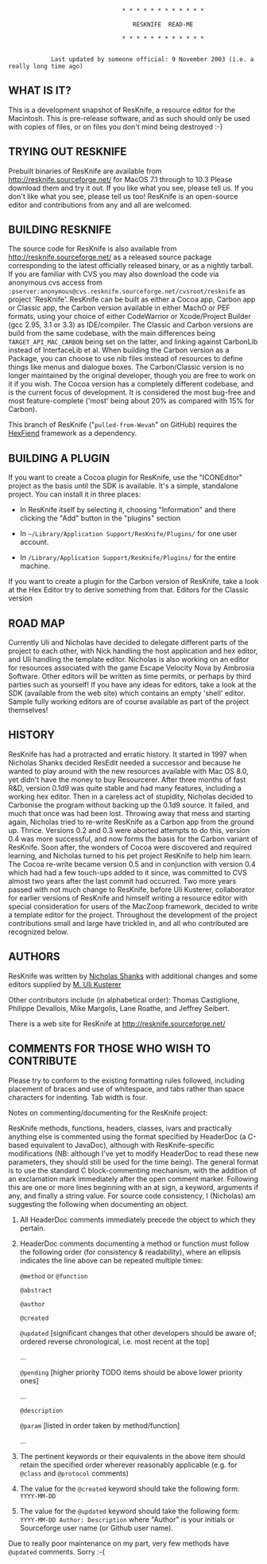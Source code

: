 									* * * * * * * * * * * * 

									   RESKNIFE  READ-ME

									* * * * * * * * * * * * 
												

				Last updated by someone official: 9 November 2003 (i.e. a really long time ago)

WHAT IS IT?
-----------

This is a development snapshot of ResKnife, a resource editor for the Macintosh. This is pre-release software,
and as such should only be used with copies of files, or on files you don't mind being destroyed :-)


TRYING OUT RESKNIFE
-------------------

Prebuilt binaries of ResKnife are available from http://resknife.sourceforge.net/ for MacOS 7.1 through to 10.3
Please download them and try it out. If you like what you see, please tell us. If you don't like what you see, 
please tell us too!
ResKnife is an open-source editor and contributions from any and all are welcomed.


BUILDING RESKNIFE
-----------------

The source code for ResKnife is also available from http://resknife.sourceforge.net/ as a released source package 
corresponding to the latest officially released binary, or as a nightly tarball. If you are familiar with CVS you may 
also download the code via anonymous cvs access from `:pserver:anonymous@cvs.resknife.sourceforge.net/cvsroot/resknife`
as project 'ResKnife'.
ResKnife can be built as either a Cocoa app, Carbon app or Classic app, the Carbon version available in either MachO or 
PEF formats, using your choice of either CodeWarrior or Xcode/Project Builder (gcc 2.95, 3.1 or 3.3) as IDE/compiler. 
The Classic and Carbon versions are build from the same codebase, with the main differences being 
`TARGET_API_MAC_CARBON` being set on the latter, and linking against CarbonLib instead of InterfaceLib et al. When 
building the Carbon version as a Package, you can choose to use nib files instead of resources to define things like 
menus and dialogue boxes. The Carbon/Classic version is no longer maintained by the original developer, though you are 
free to work on it if you wish. The Cocoa version has a completely different codebase, and is the current focus of 
development. It is considered the most bug-free and most feature-complete ('most' being about 20% as compared with 15% 
for Carbon).

This branch of ResKnife ("`pulled-from-Wevah`" on GitHub) requires the 
[HexFiend](https://github.com/ridiculousfish/HexFiend) framework as a dependency.


BUILDING A PLUGIN
-----------------

If you want to create a Cocoa plugin for ResKnife, use the "ICONEditor" project as the basis until the SDK is available. 
It's a simple, standalone project. You can install it in three places:

- In ResKnife itself by selecting it, choosing "Information" and there clicking the "Add" button in the "plugins" 
section

- In `~/Library/Application Support/ResKnife/Plugins/` for one user account.

- In `/Library/Application Support/ResKnife/Plugins/` for the entire machine.

If you want to create a plugin for the Carbon version of ResKnife, take a look at the Hex Editor try to derive 
something from that. Editors for the Classic version 


ROAD MAP
--------

Currently Uli and Nicholas have decided to delegate different parts of the project to each other, with Nick handling 
the host application and hex editor, and Uli handling the template editor. Nicholas is also working on an editor for 
resources associated with the game Escape Velocity Nova by Ambrosia Software. Other editors will be written as time 
permits, or perhaps by third parties such as yourself! If you have any ideas for editors, take a look at the SDK 
(available from the web site) which contains an empty 'shell' editor. Sample fully working editors are of course 
available as part of the project themselves!

HISTORY
-------

ResKnife has had a protracted and erratic history. It started in 1997 when Nicholas Shanks decided ResEdit needed a 
successor and because he wanted to play around with the new resources available with Mac OS 8.0, yet didn't have the 
money to buy Resourcerer. After three months of fast R&D, version 0.1d9 was quite stable and had many features, 
including a working hex editor. Then in a careless act of stupidity, Nicholas decided to Carbonise the program without 
backing up the 0.1d9 source. It failed, and much that once was had been lost. Throwing away that mess and starting 
again, Nicholas tried to re-write ResKnife as a Carbon app from the ground up. Thrice. Versions 0.2 and 0.3 were 
aborted attempts to do this, version 0.4 was more successful, and now forms the basis for the Carbon variant of 
ResKnife. Soon after, the wonders of Cocoa were discovered and required learning, and Nicholas turned to his pet 
project ResKnife to help him learn. The Cocoa re-write became version 0.5 and in conjunction with version 0.4 which 
had had a few touch-ups added to it since, was committed to CVS almost two years after the last commit had occurred. 
Two more years passed with not much change to ResKnife, before Uli Kusterer, collaborator for earlier versions of 
ResKnife and himself writing a resource editor with special consideration for users of the MacZoop framework, 
decided to write a template editor for the project. Throughout the development of the project contributions small and 
large have trickled in, and all who contributed are recognized below.


AUTHORS
-------

ResKnife was written by [Nicholas Shanks](http://web.nickshanks.com/) with additional changes and some editors supplied 
by [M. Uli Kusterer](http://www.zathras.de/)

Other contributors include (in alphabetical order): Thomas Castiglione, Philippe Devallois, Mike Margolis, Lane Roathe, 
and Jeffrey Seibert.

There is a web site for ResKnife at http://resknife.sourceforge.net/


COMMENTS FOR THOSE WHO WISH TO CONTRIBUTE
-----------------------------------------

Please try to conform to the existing formatting rules followed, including placement of braces and use of whitespace, 
and tabs rather than space characters for indenting. Tab width is four.


Notes on commenting/documenting for the ResKnife project:

ResKnife methods, functions, headers, classes, ivars and practically anything else is commented using the format 
specified by HeaderDoc (a C-based equivalent to JavaDoc), although with ResKnife-specific modifications (NB: although 
I've yet to modify HeaderDoc to read these new parameters, they should still be used for the time being). The general 
format is to use the standard C block-commenting mechanism, with the addition of an exclamation mark immediately after 
the open comment marker. Following this are one or more lines beginning with an at sign, a keyword, arguments if any, 
and finally a string value. For source code consistency, I (Nicholas) am suggesting the following when documenting an 
object.

1. All HeaderDoc comments immediately precede the object to which they pertain.

2. HeaderDoc comments documenting a method or function must follow the following order (for consistency & readability), 
where an ellipsis indicates the line above can be repeated multiple times:
		
    `@method` or `@function`

    `@abstract`

    `@author`

    `@created`

    `@updated`		[significant changes that other developers should be aware of; ordered reverse chronological, 
i.e. most recent at the top]

     ...

    `@pending`		[higher priority TODO items should be above lower priority ones]

     ...

    `@description`

    `@param`			[listed in order taken by method/function]

     ...
	
3. The pertinent keywords or their equivalents in the above item should retain the specified order wherever reasonably 
applicable (e.g. for `@class` and `@protocol` comments)

4. The value for the `@created` keyword should take the following form: `YYYY-MM-DD`

5. The value for the `@updated` keyword should take the following form: `YYYY-MM-DD Author: Description` where "Author" 
is your initials or Sourceforge user name (or Github user name).
	
Due to really poor maintenance on my part, very few methods have `@updated` comments. Sorry :-(

